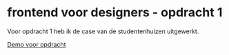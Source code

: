 # frontend voor designers - opdracht 1
Voor opdracht 1 heb ik de case van de studentenhuizen uitgewerkt. 

[Demo voor opdracht](https://bastiaanvanwielink.github.io/frontendvoordesigners/opdracht1/v1/)
